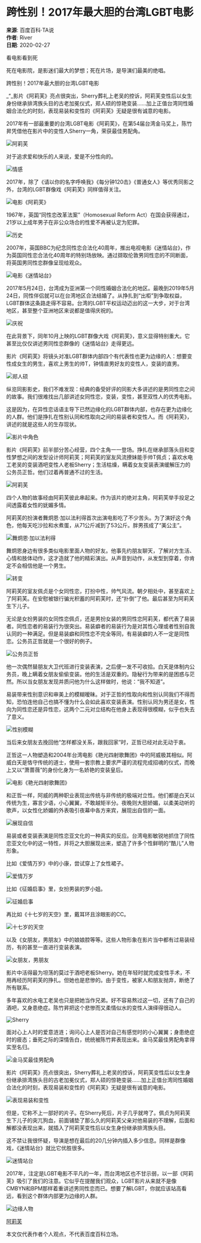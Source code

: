 # 跨性别！2017年最大胆的台湾LGBT电影

**来源**: 百度百科·TA说  
**作者**: River  
**日期**: 2020-02-27  

看电影看到死

死在电影院，是影迷们最大的梦想；死在片场，是导演们最美的绝唱。

跨性别！2017年最大胆的台湾LGBT电影

_“_影片《阿莉芙》亮点很突出，Sherry葬礼上老吴的控诉，阿莉芙变性后以女生身份继承排湾族头目的古老加冕仪式，郑人硕的惊艳变装……加上正值台湾同性婚姻合法化的时刻，表现易装和变性的《阿莉芙》无疑是很有诚意的电影。

2017年有一部最重要的台湾LGBT电影《阿莉芙》，在第54届台湾金马奖上，陈竹昇凭借他在影片中的变性人Sherry一角，荣获最佳男配角。

![阿莉芙](https://bkimg.cdn.bcebos.com/pic/d01373f082025aaf50c0a693f4edab64024f1afc)

对于追求爱和快乐的人来说，爱是不分性向的。

![情感](https://bkimg.cdn.bcebos.com/pic/4610b912c8fcc3ce0d32116b9d45d688d53f20fc)

2017年，除了《请以你的名字呼唤我》《每分钟120击》《普通女人》等优秀同影之外，台湾的LGBT群像戏《阿莉芙》同样值得关注。

![电影《阿莉芙》](https://bkimg.cdn.bcebos.com/pic/a8773912b31bb051f6c96b70397adab44bede0fd)

1967年，英国“同性恋改革法案”（Homosexual Reform Act）在国会获得通过，21岁以上成年男子在非公众场合的性爱不再被认定为犯罪。

![历史](https://bkimg.cdn.bcebos.com/pic/738b4710b912c8fc0e012e95f3039245d78821fc)

2007年，英国BBC为纪念同性恋合法化40周年，推出电视电影《迷情站台》，作为英国同性恋合法化40周年的特别场放映。通过撷取伦敦男同性恋的不同断面，将英国男同性恋群像呈现给观众。

![电影《迷情站台》](https://bkimg.cdn.bcebos.com/pic/48540923dd54564e344c3f61bcde9c82d1584fb9)

2017年5月24日，台湾成为亚洲第一个同性婚姻合法化的地区。最晚到2019年5月24日，同性伴侣就可以在台湾地区合法结婚了。从挣扎到“出柜”到争取权益，LGBT群体这条路走得不容易。台湾的LGBT平权运动迈出的这一大步，对于台湾地区，甚至整个亚洲地区来说都是值得庆祝的。

![庆祝](https://bkimg.cdn.bcebos.com/pic/500fd9f9d72a605971fd39422734349b023bbafd)

在此背景下，同年10月上映的LGBT群像大戏《阿莉芙》，意义显得特别重大。它甚至比仅仅讲述男同性恋群像的《迷情站台》走得更远。

影片《阿莉芙》将镜头对准LGBT群体内部四个有代表性也更为边缘的人：想要变性成女生的男生，喜欢上男生的帅T，钟情直男好友的变性人，变装的直男。

![郑人硕](https://bkimg.cdn.bcebos.com/pic/faedab64034f78f00e0441ab76310a55b3191c5f)

纵览同影影史，我们不难发现：经典的备受好评的同影大多讲述的是男同性恋之间的故事。我们很难找出几部讲述女同性恋，变装，变性，甚至双性人的优秀电影。

这是因为，在异性恋话语主导下已然边缘化的LGBT群体内部，也存在更为边缘化的人群。他们是挣扎在性别认同和性取向之间的易装者和变性人。而《阿莉芙》，讲述的就是这些人的生存现状。

![影片中角色](https://bkimg.cdn.bcebos.com/pic/b999a9014c086e063f80e4130d087bf40ad1cbba)

影片《阿莉芙》前半部分苦心经营，四个主角一一登场。挣扎在继承部落头目和变性梦想之间的发型设计师阿莉芙；阿莉芙的室友风流撩妹能手帅T佩贞；喜欢水电工老吴的变装酒吧变性人老板Sherry；生活枯燥，瞒着女友变装表演缓解压力的公务员正哲。他们过着再普通不过的生活。

![阿莉芙](https://bkimg.cdn.bcebos.com/pic/b812c8fcc3cec3fd33d37f2dd988d43f869427fd)

四个人物的故事经由阿莉芙彼此串起来。作为该片的绝对主角，阿莉芙举手投足之间透露着女性的妩媚多情。

阿莉芙的扮演者舞炯恩·加以法利得首次出演电影吃了不少苦头。为了演好这个角色，他每天吃沙拉和水煮蛋，从71公斤减到了53公斤。胖男孩成了“美公主”。

![舞炯恩·加以法利得](https://bkimg.cdn.bcebos.com/pic/500fd9f9d72a605976383a422734349b033bbaba)

舞炯恩身边有很多类似电影里面人物的好友。他事先约朋友聊天，了解对方生活、心情和肢体动作，这才造就了他的精彩演出。从声音到动作，从发型到穿着，你肯定不会相信他是一个男生。

![转变](https://bkimg.cdn.bcebos.com/pic/b219ebc4b74543a980f7229411178a82b80114fd)

阿莉芙的室友佩贞是个女同性恋，打扮中性，帅气风流。朝夕相处中，甚至喜欢上了阿莉芙。在安慰被银行骗光积蓄的阿莉芙时，还“扑倒”了他。最后甚至为阿莉芙生下儿子。

无论是女扮男装的女同性恋佩贞，还是男扮女装的男同性恋阿莉芙，都代表了易装者。同性恋者的易装行为很突出。易装癖者的易装行为是对其性心理或者性别自我认同的一种满足。但是易装癖和同性恋不完全等同，有易装癖的人不一定是同性恋。公务员正哲就是一个很好的例子。

![公务员正哲](https://bkimg.cdn.bcebos.com/pic/bf096b63f6246b604727692ce4f81a4c510fa2b9)

他一次偶然替朋友大卫代班进行变装表演，之后便一发不可收拾。白天是体制内公务员，晚上瞒着女朋友偷偷变装。他的生活是双重的。隐秘行为带来的是困惑与茫然。所以当女朋友发现并质问他为什么这样做时，他说：“我不知道”。

易装带来性别意识和审美上的模糊暧昧。对于正哲的性取向和性别认同我们不得而知，恐怕连他自己也搞不懂为什么会如此喜欢变装表演。性别认同为男还是女，性向为同性恋还是异性恋，这两个二元对立结构在他身上表现得很模糊，似乎也失去了意义。

![性别模糊](https://bkimg.cdn.bcebos.com/pic/6d81800a19d8bc3e0106dd928d8ba61ea8d34558)

当后来女朋友去挽回他“怎样都没关系，跟我回家”时，正哲已经对此无动于衷。

正哲这一人物塑造和2004年台湾电影《艳光四射歌舞团》中的阿威极其相似。阿威白天是恪守传统的道士，使用一套宗教上要求严谨的流程完成招魂的仪式，而晚上又以“萧蔷薇”的身份化身为一名娇艳的变装皇后。

![电影《艳光四射歌舞团》](https://bkimg.cdn.bcebos.com/pic/e7cd7b899e510fb3e631accfd633c895d1430cba)

和正哲一样，阿威的两种职业表现出传统与非传统的极端对立性。他们都是白天以传统为生，寡言少语，小心翼翼，不敢越矩半分。夜晚则大胆娇媚，以柔美动听的歌声，以女性化娇媚的外表吸引夜幕中各方来宾，展现出自信的一面。

![展现自信](https://bkimg.cdn.bcebos.com/pic/0823dd54564e925879d85eb69382d158cdbf4efe)

易装或者变装表演是同性恋亚文化的一种真实的反应。台湾电影敏锐地抓住了同性恋亚文化中的这一特性，并将之大胆展现出来，塑造了许多个性鲜明的“酷儿”人物形象。

比如《爱情万岁》中的小康，尝试穿上了女性裙子。

![爱情万岁](https://bkimg.cdn.bcebos.com/pic/eaf81a4c510fd9f9861e8e312a2dd42a2834a459)

比如《征婚启事》里，女扮男装的罗小姐。

![征婚启事](https://bkimg.cdn.bcebos.com/pic/b7fd5266d016092449c97a43db0735fae7cd34fe)

再比如《十七岁的天空》里，戴耳环且涂眼影的CC。

![十七岁的天空](https://bkimg.cdn.bcebos.com/pic/b7003af33a87e950543c28341f385343fbf2b4bb)

以及《女朋友，男朋友》中的娘娘腔等等。这些人物形象在影片当中都有过易装经历，有的甚至一直进行变装表演。

![女朋友，男朋友](https://bkimg.cdn.bcebos.com/pic/f9198618367adab4583fc31b84d4b31c8601e4ff)

影片中活得最为坦荡的莫过于酒吧老板Sherry。她在年轻时就完成变性手术，不用再经历阿莉芙的挣扎。但她也是悲惨的。由于变性，被家人和朋友抛弃，断绝了所有联系。

多年喜欢的水电工老吴也只是把她当作兄弟。好不容易熬过这一切，还有了自己的酒吧，又身患绝症。陈竹昇把这个悲惨而又柔情似水的变性人演绎得很动人。

![Sherry](https://bkimg.cdn.bcebos.com/pic/37d12f2eb9389b50c8d43b0a8a35e5dde7116ebb)

面对心上人时的爱意涟涟；询问心上人是否对自己有感觉时的小心翼翼；身患绝症时的疲态；垂死之际的深情告白，统统被陈竹昇表现出来。金马奖最佳男配角拿得实至名归。

![金马奖最佳男配角](https://bkimg.cdn.bcebos.com/pic/960a304e251f95ca6afc49eec6177f3e67095259)

影片《阿莉芙》亮点很突出，Sherry葬礼上老吴的控诉，阿莉芙变性后以女生身份继承排湾族头目的古老加冕仪式，郑人硕的惊艳变装……加上正值台湾同性婚姻合法化的时刻，表现易装和变性的《阿莉芙》无疑是很有诚意的电影。

![表现易装和变性](https://bkimg.cdn.bcebos.com/pic/d009b3de9c82d15867a982e98f0a19d8bc3e42bb)

但是，它称不上一部好的片子。在Sherry死后，片子几乎就垮了。佩贞为阿莉芙生下儿子的突兀狗血，前面铺垫了那么久的阿莉芙父亲对他易装的不理解，后面和解都没表现出来，就插入了阿莉芙变性后以女生身份继承排湾族头目。

这不禁让我很怀疑，导演是想在最后的20几分钟内插入多少信息。同样是群像戏，《迷情站台》就比它优胜很多。

![迷情站台](https://bkimg.cdn.bcebos.com/pic/50da81cb39dbb6fd8c523e7e0624ab18972b3759)

2017年，注定是LGBT电影不平凡的一年，而台湾地区也不甘示弱，以一部《阿莉芙》吸引了我们的注意。它似乎在提醒我们观众，LGBT影片从来就不是像CMBYN和BPM那样着重讲述男同性恋而已。想要了解LGBT，你就应该站高看远，看到这个群体内部更为边缘的人群。

![边缘人物](https://bkimg.cdn.bcebos.com/pic/b17eca8065380cd7fd1179b5ae44ad345982815f)

[阿莉芙](//wapbaike.baidu.com/tashuolist/%E9%98%BF%E8%8E%89%E8%8A%99/22150347?fromModule=tashuo-article_bottom-lemma-list)

本文仅代表作者个人观点，不代表百度百科立场。
